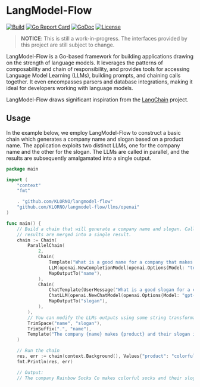 # LangModel-Flow

[![Build](https://img.shields.io/github/actions/workflow/status/KLORNO/langmodel-flow/go.yml?branch=main&logo=github)](https://github.com/KLORNO/langmodel-flow/actions)
[![Go Report Card](https://goreportcard.com/badge/github.com/KLORNO/langmodel-flow)](https://goreportcard.com/report/github.com/KLORNO/langmodel-flow)
[![GoDoc](https://pkg.go.dev/badge/github.com/KLORNO/langmodel-flow)](https://pkg.go.dev/github.com/KLORNO/langmodel-flow)
[![License](https://img.shields.io/github/license/KLORNO/langmodel-flow)](/LICENSE)

> **NOTICE**: This is still a work-in-progress. The interfaces provided by this project are still subject to change.

LangModel-Flow is a Go-based framework for building applications drawing on the strength of language models. It leverages the patterns of composability and chain of responsibility, and provides tools for accessing Language Model Learning (LLMs), building prompts, and chaining calls together. It even encompasses parsers and database integrations, making it ideal for developers working with language models.

LangModel-Flow draws significant inspiration from the [LangChain](https://docs.langchain.com/docs) project.

## Usage

In the example below, we employ LangModel-Flow to construct a basic chain which generates a company name and slogan based on a product name. The application exploits two distinct LLMs, one for the company name and the other for the slogan. The LLMs are called in parallel, and the results are subsequently amalgamated into a single output.

```go
package main

import (
    "context"
    "fmt"

    . "github.com/KLORNO/langmodel-flow"
    "github.com/KLORNO/langmodel-flow/llms/openai"
)

func main() {
    // Build a chain that will generate a company name and slogan. Calls to the OpenAI API are made in parallel, and the 
    // results are merged into a single result.
    chain := Chain(
        ParallelChain(
            2,
            Chain(
                Template("What is a good name for a company that makes {product}?"),
                LLM(openai.NewCompletionModel(openai.Options{Model: "text-davinci-003", Temperature: 1})),
                MapOutputTo("name"),
            ),
            Chain(
                ChatTemplate{UserMessage("What is a good slogan for a company that makes {product}?")},
                ChatLLM(openai.NewChatModel(openai.Options{Model: "gpt-3.5-turbo", Temperature: 1})),
                MapOutputTo("slogan"),
            ),
        ),
        // You can modify the LLMs outputs using some string transformation handlers
        TrimSpace("name", "slogan"),
        TrimSuffix(".", "name"),
        Template("The company {name} makes {product} and their slogan is {slogan}."),
    )

    // Run the chain
    res, err := chain(context.Background(), Values{"product": "colorful sockets"})
    fmt.Println(res, err)

    // Output:
    // The company Rainbow Socks Co makes colorful socks and their slogan is "Life is too short for boring socks – let us add some c